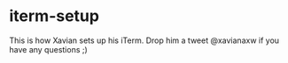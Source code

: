 # iterm-setup
This is how Xavian sets up his iTerm. Drop him a tweet @xavianaxw if you have any questions ;)
